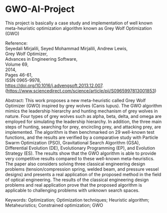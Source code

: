 # GWO-AI-Project
This project is basically a case study and implementation of well known meta-heuristic optimization algorithm known as Grey Wolf Optimization (GWO) 
  
Reference:  
Seyedali Mirjalili, Seyed Mohammad Mirjalili, Andrew Lewis,  
Grey Wolf Optimizer,  
Advances in Engineering Software,  
Volume 69,  
2014,  
Pages 46-61,  
ISSN 0965-9978,  
https://doi.org/10.1016/j.advengsoft.2013.12.007.  
(https://www.sciencedirect.com/science/article/pii/S0965997813001853)  
  
Abstract: This work proposes a new meta-heuristic called Grey Wolf Optimizer (GWO) inspired by grey wolves (Canis lupus). The GWO algorithm mimics the leadership hierarchy and hunting mechanism of grey wolves in nature. Four types of grey wolves such as alpha, beta, delta, and omega are employed for simulating the leadership hierarchy. In addition, the three main steps of hunting, searching for prey, encircling prey, and attacking prey, are implemented. The algorithm is then benchmarked on 29 well-known test functions, and the results are verified by a comparative study with Particle Swarm Optimization (PSO), Gravitational Search Algorithm (GSA), Differential Evolution (DE), Evolutionary Programming (EP), and Evolution Strategy (ES). The results show that the GWO algorithm is able to provide very competitive results compared to these well-known meta-heuristics. The paper also considers solving three classical engineering design problems (tension/compression spring, welded beam, and pressure vessel designs) and presents a real application of the proposed method in the field of optical engineering. The results of the classical engineering design problems and real application prove that the proposed algorithm is applicable to challenging problems with unknown search spaces.  
  
Keywords: Optimization; Optimization techniques; Heuristic algorithm; Metaheuristics; Constrained optimization; GWO  
